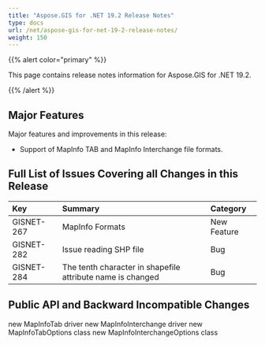 ```yaml
---
title: "Aspose.GIS for .NET 19.2 Release Notes"
type: docs
url: /net/aspose-gis-for-net-19-2-release-notes/
weight: 150
---
```


{{% alert color="primary" %}} 

This page contains release notes information for Aspose.GIS for .NET 19.2.

{{% /alert %}} 
## **Major Features**
Major features and improvements in this release:

- Support of MapInfo TAB and MapInfo Interchange file formats.
## **Full List of Issues Covering all Changes in this Release**

|**Key**|**Summary**|**Category**|
| :- | :- | :- |
|GISNET-267|MapInfo Formats|New Feature|
|GISNET-282|Issue reading SHP file|Bug|
|GISNET-284|The tenth character in shapefile attribute name is changed|Bug|
## **Public API and Backward Incompatible Changes**
new MapInfoTab driver
new MapInfoInterchange driver
new MapInfoTabOptions class
new MapInfoInterchangeOptions class
